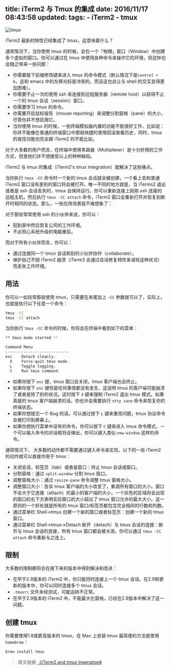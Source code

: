 title: iTerm2 与 Tmux 的集成
date: 2016/11/17 08:43:58
updated: 
tags:
    - iTerm2
    - tmux
---

![tmux](https://camo.githubusercontent.com/9a07003e528862ebff782aac2220ef226d28db57/68747470733a2f2f7261772e6769746875622e636f6d2f636872697368756e742f636f6c6f722d736368656d65732f6d61737465722f7468617965722f73637265656e73686f742e706e67)

iTerm2 最新的特性已经集成了 tmux，这意味着什么？

通常情况下，当你使用 tmux 的时候，会在一个「物理」窗口（Window）中创建多个虚拟的窗口。你可以通过在 tmux 中使用各种命令来操作它的环境，但这样也会随之带来一些问题：

- 你需要敲下前缀修饰键来进入 tmux 的命令模式（默认情况下是`control + b`，这和 emacs 中的左移光标是冲突的，而且这也会让与 shell 的交互变得更加困难）。
- 你需要不止一次的使用 ssh 来连接到远程服务器（remote host）以获得不止一个的 tmux 会话（session）窗口。
- 你需要学习 tmux 的命令。
- 你需要开启鼠标报告（mouse reporting）来调整分割窗格（pane）的大小，尽管你并不想启用它。
- 当你使用 tmux 的时候，一些终端模拟器内置的功能不能很好工作，比如说：你并不能像在普通的终端窗口中那般快捷的使用回滚查看历史，同时，tmux 的查找功能也完全跟 iTerm2 的不能比拟。

对于大多数的用户而言，在终端中使用多路器（Multiplexer）是十分好用的工作方式，但是他们并不想接受以上的种种缺陷。

<!--more-->

iTerm2 与 tmux 的集成（iTerm2's tmux integration）就解决了这些痛点。

当你执行 `tmux -CC` 命令时一个新的 tmux 会话就会被创建，一个看上去和普通 iTerm2 窗口没有差别的窗口将会被打开。唯一不同的地方就是，当 iTerms2 退出或者是 ssh 会话丢失时，tmux 会保持运行。你可以重新连接上刚刚 ssh 连接的远程主机，然后执行 `tmux -CC attach` 命令，iTerm2 窗口会重新打开并恢复到断开时相同的状态。那么，一些应用场景就不难想象了：

对于那些常常使用 ssh 的小伙伴来说，你可以：

- 回到家中然后恢复公司的工作环境。
- 不必担心系统升级的电脑重启。

而对于所有小伙伴而言，你可以：

- 通过连接同一个 tmux 会话和别的小伙伴协作（collaborate）。
- 保护自己不因 iTerm2 崩溃（iTerm3 会通过会话修复特性来减轻这种状况）而丢失工作环境。

## 用法

你可以一如往常那般使用 tmux，只需要在末尾加上 `-CC` 参数就可以了，实际上，也就是执行以下任意一个命令：

```bash
tmux -CC
tmux -CC attach
```

当你执行 `tmux -CC` 命令的时候，你将会在终端中看到如下的菜单：

```bash
** tmux mode started **

Command Menu
----------------------------
esc    Detach cleanly.
  X    Force-quit tmux mode.
  L    Toggle logging.
  C    Run tmux command.
```

- 如果你按下 `esc` 键，tmux 窗口会关闭，tmux 客户端也会终止。
- 如果你按下 `esc` 键但是任何事情都没有发生，这说明 tmux 的客户端可能崩溃了或者是除了别的状况。这时按下 `X` 键来强制 iTerm2 退出 tmux 模式。如果真是的 tmux 客户端崩溃的话，你也许会需要执行 `stty sane` 命令来恢复你的终端状态。
- 如果你想提交一个 Bug 的话，可以通过按下 `L` 键来重现问题，tmux 协议命令会被打印到屏幕上。
- 如果你想执行菜单中没有的命令，你可以按下 `C` 键来进入 tmux 命令模式，一个可以输入命令的对话框将会弹出，你可以键入类似 `new-window` 这样的命令。

通常情况下， 大多数的动作都不需要通过键入命令来实现，以下的一些 iTerm2 的动作就可以直接作用于 tmux：

- 关闭会话，标签页（tab）或者是窗口：终止 tmux 会话或窗口。
- 分割窗格：通过 `split-window` 分割 tmux 窗口。
- 调整窗格大小：通过 `resize-pane` 命令调整 tmux 窗格大小。
- 调整窗口大小：告诉 tmux 客户端的大小改变了，重调所有窗口的大小。窗口不会大于它连接（attach）的最小的客户端的大小，一个灰色的区域将会出现的窗口的右下方表明实际窗口的大小超出了 tmux 窗口允许的最大大小。这一原则的一个好处就是所有的 tmux 窗口/标签页都包含完全相同的行数和列数。
- 通过菜单栏 Shell->tmux 创建一个新的窗口或者标签页：创建一个新的 tmux 窗口。
- 通过菜单栏 Shell->tmux->Detach 断开（detach）与 tmux 会话的连接：断开与 tmux 会话的连接，所有 tmux 窗口都会被关闭，你可以通过 `tmux -CC attach` 命令重新与之连上。

## 限制

大多数的限制都将会在接下来的版本中得到解决和改进：

- 在早于2.9版本的 iTerm2 中，你只能同时连接上一个 tmux 会话。在2.9和更新的版本中，你可以同时连接多个 tmux 会话。
- `.tmuxrc` 文件未经测试，可能运转不正常。
- 在早于2.9版本的 iTerm2 中，不能最大化窗格，已经在2.9版本中解决了这一问题。

## 创建 tmux

你需要使用1.8或更高版本的 tmux，在 Mac 上安装 tmux 最简便的方法是使用 `homebrew`：

```bash
brew install tmux
```

> 原文链接 [《iTerm2 and tmux Ingeration》](https://gitlab.com/gnachman/iterm2/wikis/TmuxIntegration)
